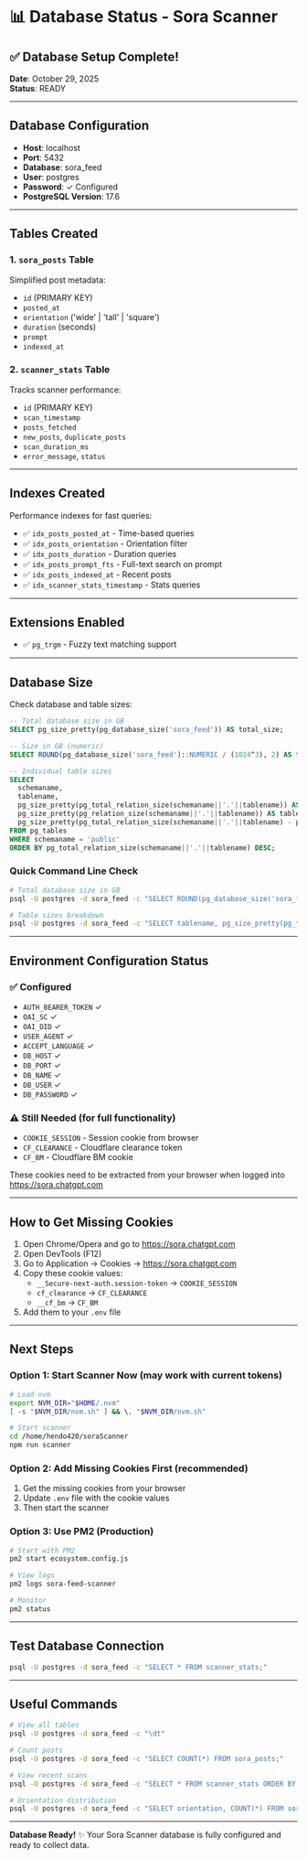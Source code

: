 # 📊 Database Status - Sora Scanner

## ✅ Database Setup Complete!

**Date**: October 29, 2025  
**Status**: READY

---

## Database Configuration

- **Host**: localhost
- **Port**: 5432
- **Database**: sora_feed
- **User**: postgres
- **Password**: ✓ Configured
- **PostgreSQL Version**: 17.6

---

## Tables Created

### 1. `sora_posts` Table
Simplified post metadata:
- `id` (PRIMARY KEY)
- `posted_at`
- `orientation` ('wide' | 'tall' | 'square')
- `duration` (seconds)
- `prompt`
- `indexed_at`

### 2. `scanner_stats` Table
Tracks scanner performance:
- `id` (PRIMARY KEY)
- `scan_timestamp`
- `posts_fetched`
- `new_posts`, `duplicate_posts`
- `scan_duration_ms`
- `error_message`, `status`

---

## Indexes Created

Performance indexes for fast queries:
- ✅ `idx_posts_posted_at` - Time-based queries
- ✅ `idx_posts_orientation` - Orientation filter
- ✅ `idx_posts_duration` - Duration queries
- ✅ `idx_posts_prompt_fts` - Full-text search on prompt
- ✅ `idx_posts_indexed_at` - Recent posts
- ✅ `idx_scanner_stats_timestamp` - Stats queries

---

## Extensions Enabled

- ✅ `pg_trgm` - Fuzzy text matching support

---

## Database Size

Check database and table sizes:

```sql
-- Total database size in GB
SELECT pg_size_pretty(pg_database_size('sora_feed')) AS total_size;

-- Size in GB (numeric)
SELECT ROUND(pg_database_size('sora_feed')::NUMERIC / (1024^3), 2) AS total_size_gb;

-- Individual table sizes
SELECT 
  schemaname,
  tablename,
  pg_size_pretty(pg_total_relation_size(schemaname||'.'||tablename)) AS size,
  pg_size_pretty(pg_relation_size(schemaname||'.'||tablename)) AS table_size,
  pg_size_pretty(pg_total_relation_size(schemaname||'.'||tablename) - pg_relation_size(schemaname||'.'||tablename)) AS indexes_size
FROM pg_tables
WHERE schemaname = 'public'
ORDER BY pg_total_relation_size(schemaname||'.'||tablename) DESC;
```

### Quick Command Line Check

```bash
# Total database size in GB
psql -U postgres -d sora_feed -c "SELECT ROUND(pg_database_size('sora_feed')::NUMERIC / (1024^3), 2) AS total_size_gb;"

# Table sizes breakdown
psql -U postgres -d sora_feed -c "SELECT tablename, pg_size_pretty(pg_total_relation_size('public.'||tablename)) AS size FROM pg_tables WHERE schemaname = 'public' ORDER BY pg_total_relation_size('public.'||tablename) DESC;"
```

---

## Environment Configuration Status

### ✅ Configured
- `AUTH_BEARER_TOKEN` ✓
- `OAI_SC` ✓
- `OAI_DID` ✓
- `USER_AGENT` ✓
- `ACCEPT_LANGUAGE` ✓
- `DB_HOST` ✓
- `DB_PORT` ✓
- `DB_NAME` ✓
- `DB_USER` ✓
- `DB_PASSWORD` ✓

### ⚠️ Still Needed (for full functionality)
- `COOKIE_SESSION` - Session cookie from browser
- `CF_CLEARANCE` - Cloudflare clearance token
- `CF_BM` - Cloudflare BM cookie

These cookies need to be extracted from your browser when logged into https://sora.chatgpt.com

---

## How to Get Missing Cookies

1. Open Chrome/Opera and go to https://sora.chatgpt.com
2. Open DevTools (F12)
3. Go to Application → Cookies → https://sora.chatgpt.com
4. Copy these cookie values:
   - `__Secure-next-auth.session-token` → `COOKIE_SESSION`
   - `cf_clearance` → `CF_CLEARANCE`
   - `__cf_bm` → `CF_BM`
5. Add them to your `.env` file

---

## Next Steps

### Option 1: Start Scanner Now (may work with current tokens)
```bash
# Load nvm
export NVM_DIR="$HOME/.nvm"
[ -s "$NVM_DIR/nvm.sh" ] && \. "$NVM_DIR/nvm.sh"

# Start scanner
cd /home/hendo420/soraScanner
npm run scanner
```

### Option 2: Add Missing Cookies First (recommended)
1. Get the missing cookies from your browser
2. Update `.env` file with the cookie values
3. Then start the scanner

### Option 3: Use PM2 (Production)
```bash
# Start with PM2
pm2 start ecosystem.config.js

# View logs
pm2 logs sora-feed-scanner

# Monitor
pm2 status
```

---

## Test Database Connection

```bash
psql -U postgres -d sora_feed -c "SELECT * FROM scanner_stats;"
```

---

## Useful Commands

```bash
# View all tables
psql -U postgres -d sora_feed -c "\dt"

# Count posts
psql -U postgres -d sora_feed -c "SELECT COUNT(*) FROM sora_posts;"

# View recent scans
psql -U postgres -d sora_feed -c "SELECT * FROM scanner_stats ORDER BY scan_timestamp DESC LIMIT 5;"

# Orientation distribution
psql -U postgres -d sora_feed -c "SELECT orientation, COUNT(*) FROM sora_posts GROUP BY orientation ORDER BY COUNT(*) DESC;"
```

---

**Database Ready!** ✨ Your Sora Scanner database is fully configured and ready to collect data.

